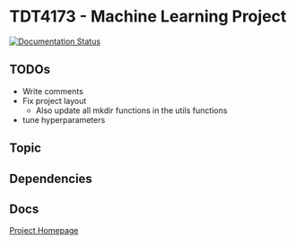 # TDT4173 - Machine Learning Project
[![Documentation Status](https://readthedocs.org/projects/tdt4173/badge/?version=latest)](https://tdt4173.readthedocs.io/en/latest/?badge=latest)

## TODOs
* Write comments
* Fix project layout
  * Also update all mkdir functions in the utils functions
* tune hyperparameters

## Topic

## Dependencies

## Docs

[Project Homepage](https://alexaor.github.io/tdt4173/)
